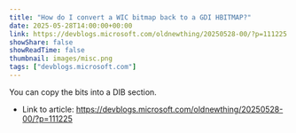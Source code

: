 ```yaml
---
title: "How do I convert a WIC bitmap back to a GDI HBITMAP?"
date: 2025-05-28T14:00:00+00:00
link: https://devblogs.microsoft.com/oldnewthing/20250528-00/?p=111225
showShare: false
showReadTime: false
thumbnail: images/misc.png
tags: ["devblogs.microsoft.com"]
---
```

You can copy the bits into a DIB section.

- Link to article: https://devblogs.microsoft.com/oldnewthing/20250528-00/?p=111225